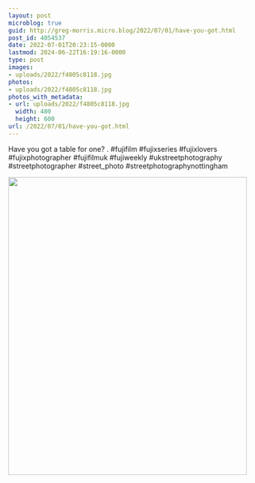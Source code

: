 ```yaml
---
layout: post
microblog: true
guid: http://greg-morris.micro.blog/2022/07/01/have-you-got.html
post_id: 4054537
date: 2022-07-01T20:23:15-0000
lastmod: 2024-06-22T16:19:16-0000
type: post
images:
- uploads/2022/f4805c8118.jpg
photos:
- uploads/2022/f4805c8118.jpg
photos_with_metadata:
- url: uploads/2022/f4805c8118.jpg
  width: 480
  height: 600
url: /2022/07/01/have-you-got.html
---
```

Have you got a table for one?
.
#fujifilm #fujixseries #fujixlovers #fujixphotographer #fujifilmuk #fujiweekly #ukstreetphotography #streetphotographer #street_photo #streetphotographynottingham

<img src="uploads/2022/f4805c8118.jpg" width="480" height="600" alt="">
